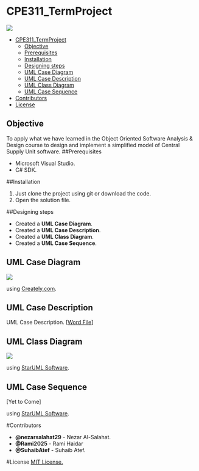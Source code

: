 # CPE311_TermProject 
![](https://img.shields.io/badge/Lang-C%23-blue)

- [CPE311_TermProject](#cpe311-termproject)
  * [Objective](#objective)
  * [Prerequisites](#Prerequisites)
  * [Installation](#Installation)
  * [Designing steps](#designing-steps)
  * [UML Case Diagram](#uml-case-diagram)
  * [UML Case Description](#uml-case-description)
  * [UML Class Diagram](#uml-class-diagram)
  * [UML Case Sequence](#uml-case-sequence)
- [Contributors](#Contributors)
- [License](#License)

## Objective
To apply what we have learned in the Object Oriented Software Analysis & Design course to design and implement a simplified model of Central Supply Unit software. 
##Prerequisites
- Microsoft Visual Studio.
- C# SDK.

##Installation

1. Just clone the project using git or download the code.
2. Open the solution file.

##Designing steps

- Created a **UML Case Diagram**.  
- Created a **UML Case Description**.
- Created a **UML Class Diagram**.
- Created a **UML Case Sequence**.

## UML Case Diagram
![](https://i.imgur.com/qbRSil9.png)

using [Creately.com](https://creately.com). 

## UML Case Description
UML Case Description. [[Word File](https://drive.google.com/file/d/1CRrBo6OEzP1IG3NuJnGR42r4ghyuQggJ/view?usp=sharing)]

## UML Class Diagram
![](https://i.imgur.com/QFqQm8A.jpg)

using [StarUML Software](https://staruml.io/download). 

## UML Case Sequence
[Yet to Come]

using [StarUML Software](https://staruml.io/download). 

#Contributors
- **@nezarsalahat29** - Nezar Al-Salahat.
- **@Rami2025** - Rami Haidar
- **@SuhaibAtef** - Suhaib Atef.

#License 
[MIT License.](https://choosealicense.com/licenses/mit/)
